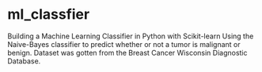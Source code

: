 # ml_classfier

Building a Machine Learning Classifier in Python with Scikit-learn
Using the Naive-Bayes classifier to predict whether or not a tumor is malignant or
benign.
Dataset was gotten from the Breast Cancer
Wisconsin Diagnostic Database.
